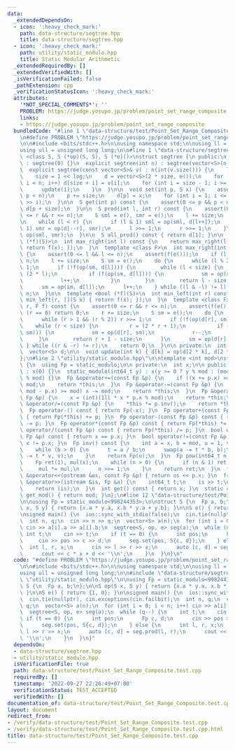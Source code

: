 ```yaml
---
data:
  _extendedDependsOn:
  - icon: ':heavy_check_mark:'
    path: data-structure/segtree.hpp
    title: data-structure/segtree.hpp
  - icon: ':heavy_check_mark:'
    path: utility/static_modulo.hpp
    title: Static Modular Arithmetic
  _extendedRequiredBy: []
  _extendedVerifiedWith: []
  _isVerificationFailed: false
  _pathExtension: cpp
  _verificationStatusIcon: ':heavy_check_mark:'
  attributes:
    '*NOT_SPECIAL_COMMENTS*': ''
    PROBLEM: https://judge.yosupo.jp/problem/point_set_range_composite
    links:
    - https://judge.yosupo.jp/problem/point_set_range_composite
  bundledCode: "#line 1 \"data-structure/test/Point_Set_Range_Composite.test.cpp\"\
    \n#define PROBLEM \"https://judge.yosupo.jp/problem/point_set_range_composite\"\
    \n\n#include <bits/stdc++.h>\n\nusing namespace std;\n\nusing ll = long long;\n\
    using ull = unsigned long long;\n\n#line 1 \"data-structure/segtree.hpp\"\ntemplate\
    \ <class S, S (*op)(S, S), S (*e)()>\nstruct segtree {\n public:\n  segtree()\
    \ : segtree(0) {}\n  explicit segtree(int n) : segtree(vector<S>(n, e())) {}\n\
    \  explicit segtree(const vector<S>& v) : n(int(v.size())) {\n    log = ceil(log2(double(n)));\n\
    \    size = 1 << log;\n    d = vector<S>(2 * size, e());\n    for (int i = 0;\
    \ i < n; i++) d[size + i] = v[i];\n    for (int i = size - 1; i >= 1; i--) {\n\
    \      update(i);\n    }\n  }\n\n  void set(int p, S x) {\n    assert(0 <= p &&\
    \ p < n);\n    p += size;\n    d[p] = x;\n    for (int i = 1; i <= log; i++) update(p\
    \ >> i);\n  }\n\n  S get(int p) const {\n    assert(0 <= p && p < n);\n    return\
    \ d[p + size];\n  }\n\n  S prod(int l, int r) const {\n    assert(0 <= l && l\
    \ <= r && r <= n);\n    S sml = e(), smr = e();\n    l += size;\n    r += size;\n\
    \n    while (l < r) {\n      if (l & 1) sml = op(sml, d[l++]);\n      if (r &\
    \ 1) smr = op(d[--r], smr);\n      l >>= 1;\n      r >>= 1;\n    }\n    return\
    \ op(sml, smr);\n  }\n\n  S all_prod() const { return d[1]; }\n\n  template <bool\
    \ (*f)(S)>\n  int max_right(int l) const {\n    return max_right(l, [](S x) {\
    \ return f(x); });\n  }\n  template <class F>\n  int max_right(int l, F f) const\
    \ {\n    assert(0 <= l && l <= n);\n    assert(f(e()));\n    if (l == n) return\
    \ n;\n    l += size;\n    S sm = e();\n    do {\n      while (l % 2 == 0) l >>=\
    \ 1;\n      if (!f(op(sm, d[l]))) {\n        while (l < size) {\n          l =\
    \ (2 * l);\n          if (f(op(sm, d[l]))) {\n            sm = op(sm, d[l]);\n\
    \            l++;\n          }\n        }\n        return l - size;\n      }\n\
    \      sm = op(sm, d[l]);\n      l++;\n    } while ((l & -l) != l);\n    return\
    \ n;\n  }\n\n  template <bool (*f)(S)>\n  int min_left(int r) const {\n    return\
    \ min_left(r, [](S x) { return f(x); });\n  }\n  template <class F>\n  int min_left(int\
    \ r, F f) const {\n    assert(0 <= r && r <= n);\n    assert(f(e()));\n    if\
    \ (r == 0) return 0;\n    r += size;\n    S sm = e();\n    do {\n      r--;\n\
    \      while (r > 1 && (r % 2)) r >>= 1;\n      if (!f(op(d[r], sm))) {\n    \
    \    while (r < size) {\n          r = (2 * r + 1);\n          if (f(op(d[r],\
    \ sm))) {\n            sm = op(d[r], sm);\n            r--;\n          }\n   \
    \     }\n        return r + 1 - size;\n      }\n      sm = op(d[r], sm);\n   \
    \ } while ((r & -r) != r);\n    return 0;\n  }\n\n private:\n  int n, size, log;\n\
    \  vector<S> d;\n\n  void update(int k) { d[k] = op(d[2 * k], d[2 * k + 1]); }\n\
    };\n#line 2 \"utility/static_modulo.hpp\"\n\ntemplate <int mod>\nstruct static_modulo\
    \ {\n  using Fp = static_modulo;\n\n private:\n  int x;\n\n public:\n  static_modulo()\
    \ : x(0) {}\n  static_modulo(int64_t y) : x(y >= 0 ? y % mod : (mod - (-y) % mod)\
    \ % mod) {}\n  Fp &operator+=(const Fp &p) {\n    if ((x += p.x) >= mod) x -=\
    \ mod;\n    return *this;\n  }\n  Fp &operator-=(const Fp &p) {\n    if ((x +=\
    \ mod - p.x) >= mod) x -= mod;\n    return *this;\n  }\n  Fp &operator*=(const\
    \ Fp &p) {\n    x = (int)(1ll * x * p.x % mod);\n    return *this;\n  }\n  Fp\
    \ &operator/=(const Fp &p) {\n    *this *= p.inv();\n    return *this;\n  }\n\
    \  Fp operator-() const { return Fp(-x); }\n  Fp operator+(const Fp &p) const\
    \ { return Fp(*this) += p; }\n  Fp operator-(const Fp &p) const { return Fp(*this)\
    \ -= p; }\n  Fp operator*(const Fp &p) const { return Fp(*this) *= p; }\n  Fp\
    \ operator/(const Fp &p) const { return Fp(*this) /= p; }\n  bool operator==(const\
    \ Fp &p) const { return x == p.x; }\n  bool operator!=(const Fp &p) const { return\
    \ x != p.x; }\n  Fp inv() const {\n    int a = x, b = mod, u = 1, v = 0, t;\n\
    \    while (b > 0) {\n      t = a / b;\n      swap(a -= t * b, b);\n      swap(u\
    \ -= t * v, v);\n    }\n    return Fp(u);\n  }\n  Fp pow(int64_t n) const {\n\
    \    Fp ret(1), mul(x);\n    while (n > 0) {\n      if (n & 1) ret *= mul;\n \
    \     mul *= mul;\n      n >>= 1;\n    }\n    return ret;\n  }\n  friend ostream\
    \ &operator<<(ostream &os, const Fp &p) { return os << p.x; }\n  friend istream\
    \ &operator>>(istream &is, Fp &a) {\n    int64_t t;\n    is >> t;\n    a = static_modulo<mod>(t);\n\
    \    return (is);\n  }\n  int get() const { return x; }\n  static constexpr int\
    \ get_mod() { return mod; }\n};\n#line 12 \"data-structure/test/Point_Set_Range_Composite.test.cpp\"\
    \n\nusing Fp = static_modulo<998244353>;\n\nstruct S {\n  Fp a, b;\n};\n\nS op(S\
    \ x, S y) { return {x.a * y.a, x.b * y.a + y.b}; }\n\nS e() { return {1, 0}; }\n\
    \nsigned main() {\n  ios::sync_with_stdio(false);\n  cin.tie(nullptr), cin.exceptions(cin.failbit);\n\
    \  int n, q;\n  cin >> n >> q;\n  vector<S> a(n);\n  for (int i = 0; i < n; i++)\
    \ cin >> a[i].a >> a[i].b;\n  segtree<S, op, e> seg(a);\n  while (q--) {\n   \
    \ int t;\n    cin >> t;\n    if (t == 0) {\n      int pos;\n      Fp c, d;\n \
    \     cin >> pos >> c >> d;\n      seg.set(pos, S{c, d});\n    } else {\n    \
    \  int l, r, x;\n      cin >> l >> r >> x;\n      auto [c, d] = seg.prod(l, r);\n\
    \      cout << c * x + d << '\\n';\n    }\n  }\n}\n"
  code: "#define PROBLEM \"https://judge.yosupo.jp/problem/point_set_range_composite\"\
    \n\n#include <bits/stdc++.h>\n\nusing namespace std;\n\nusing ll = long long;\n\
    using ull = unsigned long long;\n\n#include \"data-structure/segtree.hpp\"\n#include\
    \ \"utility/static_modulo.hpp\"\n\nusing Fp = static_modulo<998244353>;\n\nstruct\
    \ S {\n  Fp a, b;\n};\n\nS op(S x, S y) { return {x.a * y.a, x.b * y.a + y.b};\
    \ }\n\nS e() { return {1, 0}; }\n\nsigned main() {\n  ios::sync_with_stdio(false);\n\
    \  cin.tie(nullptr), cin.exceptions(cin.failbit);\n  int n, q;\n  cin >> n >>\
    \ q;\n  vector<S> a(n);\n  for (int i = 0; i < n; i++) cin >> a[i].a >> a[i].b;\n\
    \  segtree<S, op, e> seg(a);\n  while (q--) {\n    int t;\n    cin >> t;\n   \
    \ if (t == 0) {\n      int pos;\n      Fp c, d;\n      cin >> pos >> c >> d;\n\
    \      seg.set(pos, S{c, d});\n    } else {\n      int l, r, x;\n      cin >>\
    \ l >> r >> x;\n      auto [c, d] = seg.prod(l, r);\n      cout << c * x + d <<\
    \ '\\n';\n    }\n  }\n}"
  dependsOn:
  - data-structure/segtree.hpp
  - utility/static_modulo.hpp
  isVerificationFile: true
  path: data-structure/test/Point_Set_Range_Composite.test.cpp
  requiredBy: []
  timestamp: '2022-09-27 22:26:49+07:00'
  verificationStatus: TEST_ACCEPTED
  verifiedWith: []
documentation_of: data-structure/test/Point_Set_Range_Composite.test.cpp
layout: document
redirect_from:
- /verify/data-structure/test/Point_Set_Range_Composite.test.cpp
- /verify/data-structure/test/Point_Set_Range_Composite.test.cpp.html
title: data-structure/test/Point_Set_Range_Composite.test.cpp
---
```

